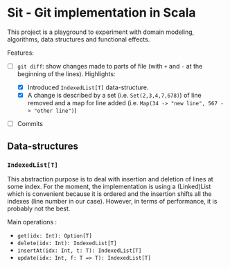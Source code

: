 # Sit - Git implementation in Scala

This project is a playground to experiment with domain modeling, algorithms, data structures and functional effects.

Features:
- [ ] `git diff`: show changes made to parts of file (with `+` and `-` at the beginning of the lines). Highlights:
    - [x] Introduced `IndexedList[T]` data-structure. 
    - [x] A change is described by a set (i.e. `Set(2,3,4,7,678)`) of line removed and a map for line added (i.e. `Map(34 -> "new line", 567 -> "other line")`)
- [ ] Commits


## Data-structures

### `IndexedList[T]`

This abstraction purpose is to deal with insertion and deletion of lines at some index. For the moment, the implementation is using a (Linked)List which is convenient because it is ordered and the insertion shifts all the indexes (line number in our case). However, in terms of performance, it is probably not the best.

Main operations :
- `get(idx: Int): Option[T]`
- `delete(idx: Int): IndexedList[T]`
- `insertAt(idx: Int, t: T): IndexedList[T]`
- `update(idx: Int, f: T => T): IndexedList[T]` 